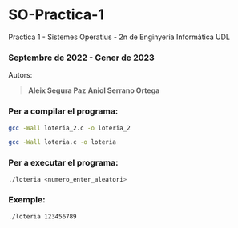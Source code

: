 # SO-Practica-1
Practica 1 - Sistemes Operatius -
2n de Enginyeria Informàtica UDL

### Septembre de 2022 - Gener de 2023
Autors:
> **Aleix Segura Paz**
> **Aniol Serrano Ortega**

### Per a compilar el programa:
  ```sh
  gcc -Wall loteria_2.c -o loteria_2
  ```
  
  ```sh
  gcc -Wall loteria.c -o loteria
  ```
 
### Per a executar el programa:
  ```sh
  ./loteria <numero_enter_aleatori>
  ```
 
### Exemple:
  ```sh
  ./loteria 123456789
  ```

